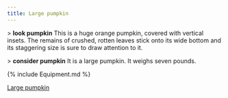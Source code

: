 ```yaml
---
title: Large pumpkin
---
```


\> **look pumpkin** This is a huge orange pumpkin, covered with vertical
insets. The remains of crushed, rotten leaves stick onto its wide bottom
and its staggering size is sure to draw attention to it.

\> **consider pumpkin** It is a large pumpkin. It weighs seven pounds.

{% include Equipment.md %}

[Large pumpkin](Category:_Consumables "wikilink")